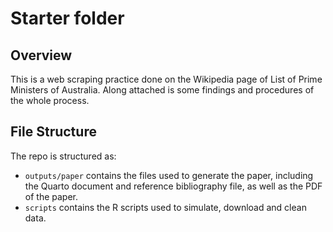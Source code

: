 # Starter folder

## Overview

This is a web scraping practice done on the Wikipedia page of List of Prime Ministers of Australia. Along attached is some findings and procedures of the whole process.
## File Structure

The repo is structured as:

-   `outputs/paper` contains the files used to generate the paper, including the Quarto document and reference bibliography file, as well as the PDF of the paper. 
-   `scripts` contains the R scripts used to simulate, download and clean data.
